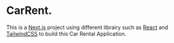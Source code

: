 # CarRent.

This is a [Next.js](https://nextjs.org/) project using different librairy such as [React](https://react.dev/) and [TailwindCSS](https://tailwindcss.com/) to build this Car Rental Application.
